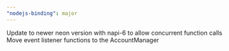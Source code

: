 ```yaml
---
"nodejs-binding": major
---
```


Update to newer neon version with napi-6 to allow concurrent function calls
Move event listener functions to the AccountManager
